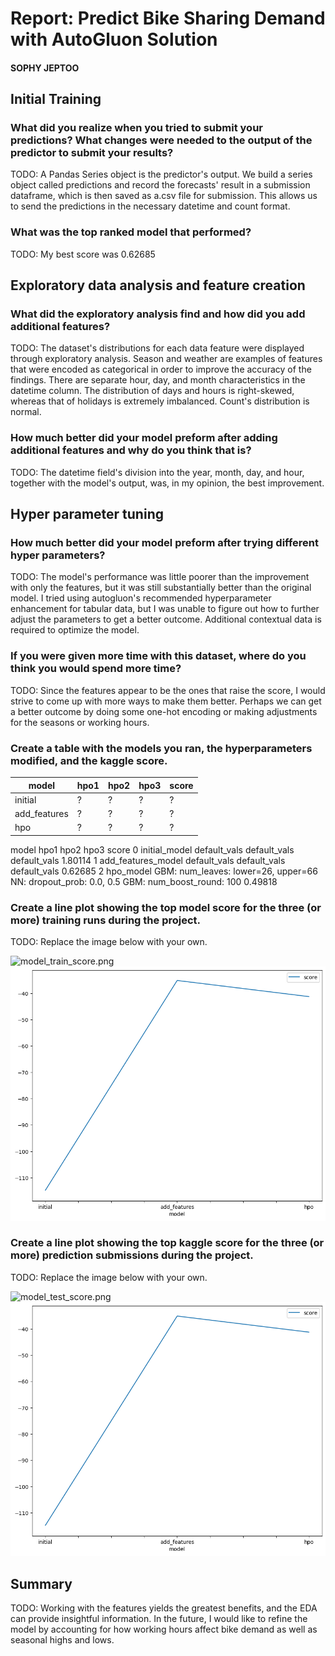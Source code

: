 # Report: Predict Bike Sharing Demand with AutoGluon Solution
#### SOPHY JEPTOO

## Initial Training
### What did you realize when you tried to submit your predictions? What changes were needed to the output of the predictor to submit your results?
TODO: A Pandas Series object is the predictor's output. We build a series object called predictions and record the forecasts' result in a submission dataframe, which is then saved as a.csv file for submission. This allows us to send the predictions in the necessary datetime and count format.
### What was the top ranked model that performed?
TODO: My best score was 0.62685

## Exploratory data analysis and feature creation
### What did the exploratory analysis find and how did you add additional features?
TODO: The dataset's distributions for each data feature were displayed through exploratory analysis. Season and weather are examples of features that were encoded as categorical in order to improve the accuracy of the findings. There are separate hour, day, and month characteristics in the datetime column. The distribution of days and hours is right-skewed, whereas that of holidays is extremely imbalanced. Count's distribution is normal.


### How much better did your model preform after adding additional features and why do you think that is?
TODO: The datetime field's division into the year, month, day, and hour, together with the model's output, was, in my opinion, the best improvement.


## Hyper parameter tuning
### How much better did your model preform after trying different hyper parameters?
TODO: The model's performance was little poorer than the improvement with only the features, but it was still substantially better than the original model. I tried using autogluon's recommended hyperparameter enhancement for tabular data, but I was unable to figure out how to further adjust the parameters to get a better outcome. Additional contextual data is required to optimize the model.

### If you were given more time with this dataset, where do you think you would spend more time?
TODO: Since the features appear to be the ones that raise the score, I would strive to come up with more ways to make them better. Perhaps we can get a better outcome by doing some one-hot encoding or making adjustments for the seasons or working hours.


### Create a table with the models you ran, the hyperparameters modified, and the kaggle score.
|model|hpo1|hpo2|hpo3|score|
|--|--|--|--|--|
|initial|?|?|?|?|
|add_features|?|?|?|?|
|hpo|?|?|?|?|

model	hpo1	hpo2	hpo3	score
0	initial_model	default_vals	default_vals	default_vals	1.80114
1	add_features_model	default_vals	default_vals	default_vals	0.62685
2	hpo_model	GBM: num_leaves: lower=26, upper=66	NN: dropout_prob: 0.0, 0.5	GBM: num_boost_round: 100	0.49818

### Create a line plot showing the top model score for the three (or more) training runs during the project.

TODO: Replace the image below with your own.

![model_train_score.png](img/model_train_score.png)
![alt text](image.png)

### Create a line plot showing the top kaggle score for the three (or more) prediction submissions during the project.

TODO: Replace the image below with your own.

![model_test_score.png](img/model_test_score.png)
![alt text](image-1.png)

## Summary
TODO: Working with the features yields the greatest benefits, and the EDA can provide insightful information. In the future, I would like to refine the model by accounting for how working hours affect bike demand as well as seasonal highs and lows.

